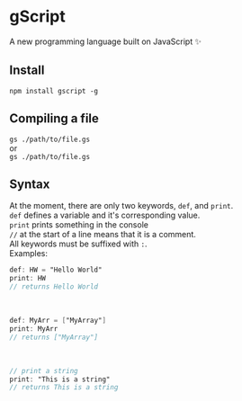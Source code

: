 # gScript
A new programming language built on JavaScript ✨

## Install
`npm install gscript -g`

## Compiling a file
`gs ./path/to/file.gs`
<br>
or
<br>
`gs ./path/to/file.gs`

## Syntax
At the moment, there are only two keywords, `def`, and `print`.
<br/>
`def` defines a variable and it's corresponding value.
<br/>
`print` prints something in the console
<br/>
`//` at the start of a line means that it is a comment.
<br/>
All keywords must be suffixed with `:`.
<br/>
Examples:

```gs
def: HW = "Hello World"
print: HW 
// returns Hello World
```
<br/>

```gs
def: MyArr = ["MyArray"]
print: MyArr
// returns ["MyArray"]
```

<br>

```gs
// print a string
print: "This is a string"
// returns This is a string
```

